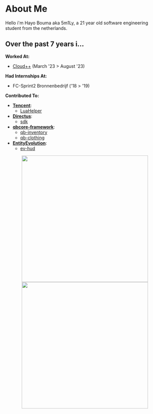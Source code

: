 # About Me

Hello i'm Hayo Bouma aka 5m1Ly, a 21 year old software engineering student from the netherlands.

## Over the past 7 years i...

**Worked At:**
- [Cloud++](https://cloudplusplus.nl) (March '23 > August '23)

**Had Internships At:**
- FC-Sprint2 Bronnenbedrijf ('18 > '19)

**Contributed To:**
- [**Tencent**](https://github.com/tencent):
  - [LuaHelper](https://github.com/Tencent/LuaHelper)
- [**Directus**](https://github.com/directus):
  - [sdk](https://github.com/directus/sdk)
- [**qbcore-framework**](https://github.com/qbcore-framework):
  - [qb-inventory](https://github.com/qbcore-framework/qb-inventory)
  - [qb-clothing](https://github.com/qbcore-framework/qb-clothing)
- [**EntityEvolution**](https://github.com/EntityEvolution):
  - [ev-hud](https://github.com/EntityEvolution/ev-hud)

<p align = "center">
  <img src = "https://github-readme-stats.vercel.app/api?username=5m1Ly&show_icons=true&theme=dark&hide_border=true" width = 400>
  <img src = "https://github-readme-streak-stats.herokuapp.com?user=5m1Ly&theme=dark&hide_border=true" width = 400>
</p>
